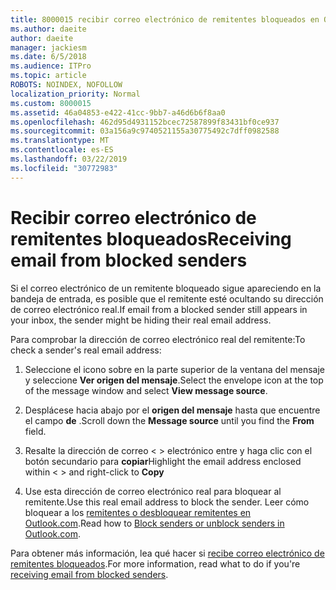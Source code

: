 ```yaml
---
title: 8000015 recibir correo electrónico de remitentes bloqueados en Outlook.com
ms.author: daeite
author: daeite
manager: jackiesm
ms.date: 6/5/2018
ms.audience: ITPro
ms.topic: article
ROBOTS: NOINDEX, NOFOLLOW
localization_priority: Normal
ms.custom: 8000015
ms.assetid: 46a04853-e422-41cc-9bb7-a46d6b6f8aa0
ms.openlocfilehash: 462d95d4931152bcec72587899f83431bf0ce937
ms.sourcegitcommit: 03a156a9c9740521155a30775492c7dff0982588
ms.translationtype: MT
ms.contentlocale: es-ES
ms.lasthandoff: 03/22/2019
ms.locfileid: "30772983"
---
```

# <a name="receiving-email-from-blocked-senders"></a><span data-ttu-id="ca368-102">Recibir correo electrónico de remitentes bloqueados</span><span class="sxs-lookup"><span data-stu-id="ca368-102">Receiving email from blocked senders</span></span>

<span data-ttu-id="ca368-103">Si el correo electrónico de un remitente bloqueado sigue apareciendo en la bandeja de entrada, es posible que el remitente esté ocultando su dirección de correo electrónico real.</span><span class="sxs-lookup"><span data-stu-id="ca368-103">If email from a blocked sender still appears in your inbox, the sender might be hiding their real email address.</span></span>
  
<span data-ttu-id="ca368-104">Para comprobar la dirección de correo electrónico real del remitente:</span><span class="sxs-lookup"><span data-stu-id="ca368-104">To check a sender's real email address:</span></span>
  
1. <span data-ttu-id="ca368-105">Seleccione el icono sobre en la parte superior de la ventana del mensaje y seleccione **Ver origen del mensaje**.</span><span class="sxs-lookup"><span data-stu-id="ca368-105">Select the envelope icon at the top of the message window and select **View message source**.</span></span>
    
2. <span data-ttu-id="ca368-106">Desplácese hacia abajo por el **origen del mensaje** hasta que encuentre el campo **de** .</span><span class="sxs-lookup"><span data-stu-id="ca368-106">Scroll down the **Message source** until you find the **From** field.</span></span> 
    
3. <span data-ttu-id="ca368-107">Resalte la dirección de correo \< \> electrónico entre y haga clic con el botón secundario para **copiar**</span><span class="sxs-lookup"><span data-stu-id="ca368-107">Highlight the email address enclosed within \< \> and right-click to **Copy**</span></span>
    
4. <span data-ttu-id="ca368-108">Use esta dirección de correo electrónico real para bloquear al remitente.</span><span class="sxs-lookup"><span data-stu-id="ca368-108">Use this real email address to block the sender.</span></span> <span data-ttu-id="ca368-109">Leer cómo bloquear a los [remitentes o desbloquear remitentes en Outlook.com](https://support.office.com/article/afba1c94-77bb-4f50-8b85-057cf52f4d5e.aspx).</span><span class="sxs-lookup"><span data-stu-id="ca368-109">Read how to [Block senders or unblock senders in Outlook.com](https://support.office.com/article/afba1c94-77bb-4f50-8b85-057cf52f4d5e.aspx).</span></span>
    
<span data-ttu-id="ca368-110">Para obtener más información, lea qué hacer si [recibe correo electrónico de remitentes bloqueados](https://go.microsoft.com/fwlink/p/?linkid=2002011&amp;clcid=0x409).</span><span class="sxs-lookup"><span data-stu-id="ca368-110">For more information, read what to do if you're [receiving email from blocked senders](https://go.microsoft.com/fwlink/p/?linkid=2002011&amp;clcid=0x409).</span></span>
  


